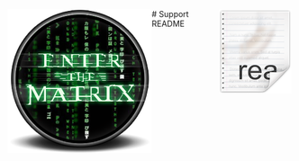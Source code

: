<img src="readme.png" align="right" />
<img src="enter-the-matrix.png" align="left" />
# Support README 
